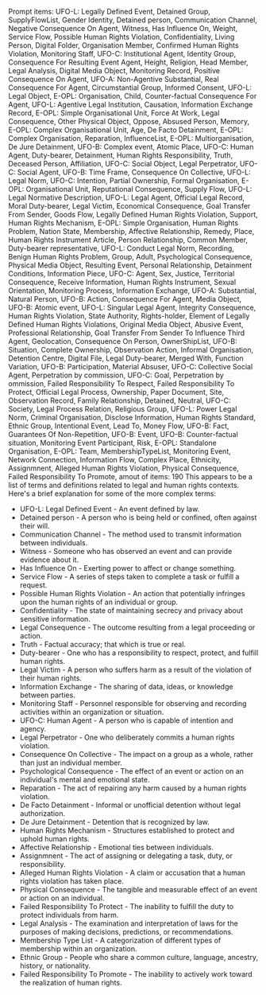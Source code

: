 Prompt items: 
UFO-L: Legally Defined Event, Detained Group, SupplyFlowList, Gender Identity, Detained person, Communication Channel, Negative Consequence On Agent, Witness, Has Influence On, Weight, Service Flow, Possible Human Rights Violation, Confidentiality, Living Person, Digital Folder, Organisation Member, Confirmed Human Rights Violation, Monitoring Staff, UFO-C: Institutional Agent, Identity Group, Consequence For Resulting Event Agent, Height, Religion, Head Member, Legal Analysis, Digital Media Object, Monitoring Record, Positive Consequence On Agent, UFO-A: Non-Agentive Substantial, Real Consequence For Agent, Circumstantial Group, Informed Consent, UFO-L: Legal Object, E-OPL: Organisation, Child, Counter-factual Consequence For Agent, UFO-L: Agentive Legal Institution, Causation, Information Exchange Record, E-OPL: Simple Organisational Unit, Force At Work, Legal Consequence, Other Physical Object, Oppose, Absused Person, Memory, E-OPL: Complex Organisational Unit, Age, De Facto Detainment, E-OPL: Complex Organisation, Reparation, InfluenceList, E-OPL: Multiorganisation, De Jure Detainment, UFO-B: Complex event, Atomic Place, UFO-C: Human Agent, Duty-bearer, Detainment, Human Rights Responsibility, Truth, Deceased Person, Affiliation, UFO-C: Social Object, Legal Perpetrator, UFO-C: Social Agent, UFO-B: Time Frame, Consequence On Collective, UFO-L: Legal Norm, UFO-C: Intention, Partial Ownership, Formal Organisation, E-OPL: Organisational Unit, Reputational Consequence, Supply Flow, UFO-L: Legal Normative Description, UFO-L: Legal Agent, Official Legal Record, Moral Duty-bearer, Legal Victim, Economical Consequence, Goal Transfer From Sender, Goods Flow, Legally Defined Human Rights Violation, Support, Human Rights Mechanism, E-OPL: Simple Organisation, Human Rights Problem, Nation State, Membership, Affective Relationship, Remedy, Place, Human Rights Instrument Article, Person Relationship, Common Member, Duty-bearer representative, UFO-L: Conduct Legal Norm, Recording, Benign Human Rights Problem, Group, Adult, Psychological Consequence, Physical Media Object, Resulting Event, Personal Relationship, Detainment Conditions, Information Piece, UFO-C: Agent, Sex, Justice, Territorial Consequence, Receive Information, Human Rights Instrument, Sexual Orientation, Monitoring Process, Information Exchange, UFO-A: Substantial, Natural Person, UFO-B: Action, Consequence For Agent, Media Object, UFO-B: Atomic event, UFO-L: Singular Legal Agent, Integrity Consequence, Human Rights Violation, State Authority, Rights-holder, Element of Legally Defined Human Rights Violations, Original Media Object, Abusive Event, Professional Relationship, Goal Transfer From Sender To Influence Third Agent, Geolocation, Consequence On Person, OwnerShipList, UFO-B: Situation, Complete Ownership, Observation Action, Informal Organisation, Detention Centre, Digital File, Legal Duty-bearer, Merged With, Function Variation, UFO-B: Participation, Material Absuser, UFO-C: Collective Social Agent, Perpetration by commission, UFO-C: Goal, Perpetration by ommission, Failed Responsibility To Respect, Failed Responsibility To Protect, Official Legal Process, Ownership, Paper Document, Site, Observation Record, Family Relationship, Detained, Neutral, UFO-C: Society, Legal Process Relation, Religious Group, UFO-L: Power Legal Norm, Criminal Organisation, Disclose Information, Human Rights Standard, Ethnic Group, Intentional Event, Lead To, Money Flow, UFO-B: Fact, Guarantees Of Non-Repetition, UFO-B: Event, UFO-B: Counter-factual situation, Monitoring Event Participant, Risk, E-OPL: Standalone Organisation, E-OPL: Team, MembershipTypeList, Monitoring Event, Network Connection, Information Flow, Complex Place, Ethnicity, Assignmnent, Alleged Human Rights Violation, Physical Consequence, Failed Responsibility To Promote, 
amout of items: 190
 This appears to be a list of terms and definitions related to legal and human rights contexts. Here's a brief explanation for some of the more complex terms:

* UFO-L: Legal Defined Event - An event defined by law.
* Detained person - A person who is being held or confined, often against their will.
* Communication Channel - The method used to transmit information between individuals.
* Witness - Someone who has observed an event and can provide evidence about it.
* Has Influence On - Exerting power to affect or change something.
* Service Flow - A series of steps taken to complete a task or fulfill a request.
* Possible Human Rights Violation - An action that potentially infringes upon the human rights of an individual or group.
* Confidentiality - The state of maintaining secrecy and privacy about sensitive information.
* Legal Consequence - The outcome resulting from a legal proceeding or action.
* Truth - Factual accuracy; that which is true or real.
* Duty-bearer - One who has a responsibility to respect, protect, and fulfill human rights.
* Legal Victim - A person who suffers harm as a result of the violation of their human rights.
* Information Exchange - The sharing of data, ideas, or knowledge between parties.
* Monitoring Staff - Personnel responsible for observing and recording activities within an organization or situation.
* UFO-C: Human Agent - A person who is capable of intention and agency.
* Legal Perpetrator - One who deliberately commits a human rights violation.
* Consequence On Collective - The impact on a group as a whole, rather than just an individual member.
* Psychological Consequence - The effect of an event or action on an individual's mental and emotional state.
* Reparation - The act of repairing any harm caused by a human rights violation.
* De Facto Detainment - Informal or unofficial detention without legal authorization.
* De Jure Detainment - Detention that is recognized by law.
* Human Rights Mechanism - Structures established to protect and uphold human rights.
* Affective Relationship - Emotional ties between individuals.
* Assignmnent - The act of assigning or delegating a task, duty, or responsibility.
* Alleged Human Rights Violation - A claim or accusation that a human rights violation has taken place.
* Physical Consequence - The tangible and measurable effect of an event or action on an individual.
* Failed Responsibility To Protect - The inability to fulfill the duty to protect individuals from harm.
* Legal Analysis - The examination and interpretation of laws for the purposes of making decisions, predictions, or recommendations.
* Membership Type List - A categorization of different types of membership within an organization.
* Ethnic Group - People who share a common culture, language, ancestry, history, or nationality.
* Failed Responsibility To Promote - The inability to actively work toward the realization of human rights.
